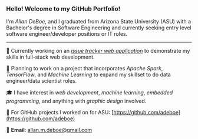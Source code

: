 ### Hello! Welcome to my GitHub Portfolio!
I'm *Allan DeBoe*, and I graduated from Arizona State University (ASU) with a Bachelor's degree in Software Engineering and currently seeking entry level software engineer/developer positions
or IT roles. 

---

🔭 Currently working on an [*issue tracker web application*](https://github.com/allandeboe/Focust-Web-App) to demonstrate my skills in full-stack web development.

💭 Planning to work on a project that incorporates *Apache Spark*, *TensorFlow*, and *Machine Learning* to expand my skillset to do data engineer/data scientist roles.

🎓 I have interest in *web development*, *machine learning*, *embedded programming*, and anything with *graphic design* involved.

🌱 For GitHub projects I worked on for ASU: [https://github.com/adeboe](https://github.com/adeboe)

💬 **Email**: allan.m.deboe@gmail.com
